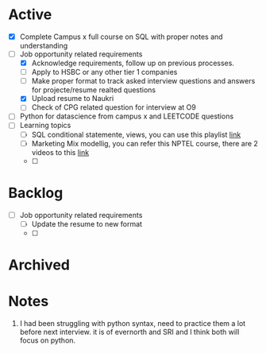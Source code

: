 # Active
- [x] Complete Campus x full course on SQL with proper notes and understanding
- [ ] Job opportunity related requirements
	- [x] Acknowledge requirements, follow up on previous processes.
	- [ ] Apply to HSBC or any other tier 1 companies
	- [ ] Make proper format to track asked interview questions and answers for projecte/resume realted questions
	- [x] Upload resume to Naukri
	- [ ] Check of CPG related question for interview at O9
- [ ] Python for datascience from campus x and LEETCODE questions  
- [ ] Learning topics
	- [ ] SQL conditional statemente, views, you can use this playlist [link](https://www.youtube.com/watch?v=fXIuZ-nQctQ&list=PLkqeJcxGgeVVVX2sBkuOzdXq5gwn2gI23&index=1)
	- [ ] Marketing Mix modellig, you can refer this NPTEL course, there are 2 videos to this [link](https://www.youtube.com/watch?v=0TvEsNKx02A)
	- [ ] 







# Backlog
- [ ] Job opportunity related requirements
	- [ ] Update the resume to new format
	- [ ] 




# Archived



# Notes
1. I had been struggling with python syntax, need to practice them a lot before next interview.
   it is of evernorth and SRI and I think both will focus on python.